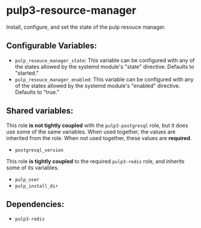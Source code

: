 pulp3-resource-manager
=============

Install, configure, and set the state of the pulp resouce manager.

Configurable Variables:
-----------------------

* `pulp_resouce_manager_state`: This variable can be configured with any of the
  states allowed by the systemd module's "state" directive. Defaults to "started."
* `pulp_resouce_manager_enabled`: This variable can be configured with any of the
  states allowed by the systemd module's "enabled" directive. Defaults to "true."

Shared variables:
-----------------

This role **is not tightly coupled** with the `pulp3-postgresql` role, but it does
use some of the same variables. When used together, the values are inherited from
the role. When not used together, these values are **required**.

* `postgresql_version`

This role **is tightly coupled** to the required `pulp3-redis` role, and inherits
some of its variables.

* `pulp_user`
* `pulp_install_dir`

Dependencies:
-------------

* `pulp3-redis`
